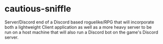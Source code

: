# cautious-sniffle
Server/Discord end of a Discord based roguelike/RPG that will incorporate both a lightweight Client application as well as a more heavy server to be run on a host machine that will also run a Discord bot on the game's Discord server.


